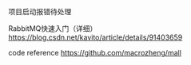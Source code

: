 

项目启动报错待处理

RabbitMQ快速入门（详细）
https://blog.csdn.net/kavito/article/details/91403659


code reference
https://github.com/macrozheng/mall